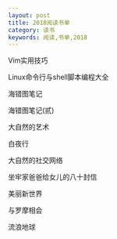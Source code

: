 ```yaml
---
layout: post
title: 2018阅读书单
category: 读书
keywords: 阅读,书单,2018
---
```

 
 Vim实用技巧

 Linux命令行与shell脚本编程大全

 海错图笔记

 海错图笔记(贰)

 大自然的艺术

 白夜行

 大自然的社交网络

 坐牢家爸爸给女儿的八十封信

 美丽新世界

 与罗摩相会

 流浪地球
